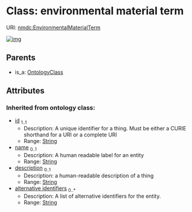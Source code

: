 
# Class: environmental material term




URI: [nmdc:EnvironmentalMaterialTerm](https://microbiomedata/meta/EnvironmentalMaterialTerm)


[![img](https://yuml.me/diagram/nofunky;dir:TB/class/[OntologyClass],[OntologyClass]^-[EnvironmentalMaterialTerm&#124;id(i):string;name(i):string%20%3F;description(i):string%20%3F;alternative_identifiers(i):string%20*])](https://yuml.me/diagram/nofunky;dir:TB/class/[OntologyClass],[OntologyClass]^-[EnvironmentalMaterialTerm&#124;id(i):string;name(i):string%20%3F;description(i):string%20%3F;alternative_identifiers(i):string%20*])

## Parents

 *  is_a: [OntologyClass](OntologyClass.md)

## Attributes


### Inherited from ontology class:

 * [id](id.md)  <sub>1..1</sub>
     * Description: A unique identifier for a thing. Must be either a CURIE shorthand for a URI or a complete URI
     * Range: [String](types/String.md)
 * [name](name.md)  <sub>0..1</sub>
     * Description: A human readable label for an entity
     * Range: [String](types/String.md)
 * [description](description.md)  <sub>0..1</sub>
     * Description: a human-readable description of a thing
     * Range: [String](types/String.md)
 * [alternative identifiers](alternative_identifiers.md)  <sub>0..\*</sub>
     * Description: A list of alternative identifiers for the entity.
     * Range: [String](types/String.md)
